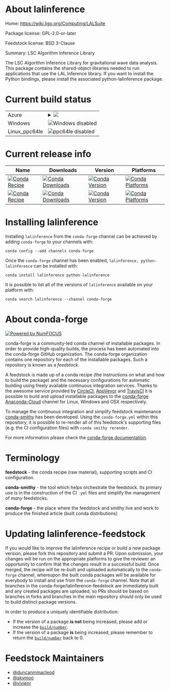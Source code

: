 About lalinference
==================

Home: https://wiki.ligo.org/Computing/LALSuite

Package license: GPL-2.0-or-later

Feedstock license: BSD 3-Clause

Summary: LSC Algorithm Inference Library

The LSC Algorithm Inference Library for gravitational wave data analysis.
This package contains the shared-object libraries needed to run
applications that use the LAL Inference library.  If you want to install
the Python bindings, please install the associated python-lalinference
package.


Current build status
====================


<table>
    
  <tr>
    <td>Azure</td>
    <td>
      <details>
        <summary>
          <a href="https://dev.azure.com/conda-forge/feedstock-builds/_build/latest?definitionId=3992&branchName=master">
            <img src="https://dev.azure.com/conda-forge/feedstock-builds/_apis/build/status/lalinference-feedstock?branchName=master">
          </a>
        </summary>
        <table>
          <thead><tr><th>Variant</th><th>Status</th></tr></thead>
          <tbody><tr>
              <td>linux_mpimpich</td>
              <td>
                <a href="https://dev.azure.com/conda-forge/feedstock-builds/_build/latest?definitionId=3992&branchName=master">
                  <img src="https://dev.azure.com/conda-forge/feedstock-builds/_apis/build/status/lalinference-feedstock?branchName=master&jobName=linux&configuration=linux_mpimpich" alt="variant">
                </a>
              </td>
            </tr><tr>
              <td>linux_mpinompi</td>
              <td>
                <a href="https://dev.azure.com/conda-forge/feedstock-builds/_build/latest?definitionId=3992&branchName=master">
                  <img src="https://dev.azure.com/conda-forge/feedstock-builds/_apis/build/status/lalinference-feedstock?branchName=master&jobName=linux&configuration=linux_mpinompi" alt="variant">
                </a>
              </td>
            </tr><tr>
              <td>linux_mpiopenmpi</td>
              <td>
                <a href="https://dev.azure.com/conda-forge/feedstock-builds/_build/latest?definitionId=3992&branchName=master">
                  <img src="https://dev.azure.com/conda-forge/feedstock-builds/_apis/build/status/lalinference-feedstock?branchName=master&jobName=linux&configuration=linux_mpiopenmpi" alt="variant">
                </a>
              </td>
            </tr><tr>
              <td>osx_mpimpich</td>
              <td>
                <a href="https://dev.azure.com/conda-forge/feedstock-builds/_build/latest?definitionId=3992&branchName=master">
                  <img src="https://dev.azure.com/conda-forge/feedstock-builds/_apis/build/status/lalinference-feedstock?branchName=master&jobName=osx&configuration=osx_mpimpich" alt="variant">
                </a>
              </td>
            </tr><tr>
              <td>osx_mpinompi</td>
              <td>
                <a href="https://dev.azure.com/conda-forge/feedstock-builds/_build/latest?definitionId=3992&branchName=master">
                  <img src="https://dev.azure.com/conda-forge/feedstock-builds/_apis/build/status/lalinference-feedstock?branchName=master&jobName=osx&configuration=osx_mpinompi" alt="variant">
                </a>
              </td>
            </tr><tr>
              <td>osx_mpiopenmpi</td>
              <td>
                <a href="https://dev.azure.com/conda-forge/feedstock-builds/_build/latest?definitionId=3992&branchName=master">
                  <img src="https://dev.azure.com/conda-forge/feedstock-builds/_apis/build/status/lalinference-feedstock?branchName=master&jobName=osx&configuration=osx_mpiopenmpi" alt="variant">
                </a>
              </td>
            </tr>
          </tbody>
        </table>
      </details>
    </td>
  </tr>
  <tr>
    <td>Windows</td>
    <td>
      <img src="https://img.shields.io/badge/Windows-disabled-lightgrey.svg" alt="Windows disabled">
    </td>
  </tr>
  <tr>
    <td>Linux_ppc64le</td>
    <td>
      <img src="https://img.shields.io/badge/ppc64le-disabled-lightgrey.svg" alt="ppc64le disabled">
    </td>
  </tr>
</table>

Current release info
====================

| Name | Downloads | Version | Platforms |
| --- | --- | --- | --- |
| [![Conda Recipe](https://img.shields.io/badge/recipe-lalinference-green.svg)](https://anaconda.org/conda-forge/lalinference) | [![Conda Downloads](https://img.shields.io/conda/dn/conda-forge/lalinference.svg)](https://anaconda.org/conda-forge/lalinference) | [![Conda Version](https://img.shields.io/conda/vn/conda-forge/lalinference.svg)](https://anaconda.org/conda-forge/lalinference) | [![Conda Platforms](https://img.shields.io/conda/pn/conda-forge/lalinference.svg)](https://anaconda.org/conda-forge/lalinference) |
| [![Conda Recipe](https://img.shields.io/badge/recipe-python--lalinference-green.svg)](https://anaconda.org/conda-forge/python-lalinference) | [![Conda Downloads](https://img.shields.io/conda/dn/conda-forge/python-lalinference.svg)](https://anaconda.org/conda-forge/python-lalinference) | [![Conda Version](https://img.shields.io/conda/vn/conda-forge/python-lalinference.svg)](https://anaconda.org/conda-forge/python-lalinference) | [![Conda Platforms](https://img.shields.io/conda/pn/conda-forge/python-lalinference.svg)](https://anaconda.org/conda-forge/python-lalinference) |

Installing lalinference
=======================

Installing `lalinference` from the `conda-forge` channel can be achieved by adding `conda-forge` to your channels with:

```
conda config --add channels conda-forge
```

Once the `conda-forge` channel has been enabled, `lalinference, python-lalinference` can be installed with:

```
conda install lalinference python-lalinference
```

It is possible to list all of the versions of `lalinference` available on your platform with:

```
conda search lalinference --channel conda-forge
```


About conda-forge
=================

[![Powered by NumFOCUS](https://img.shields.io/badge/powered%20by-NumFOCUS-orange.svg?style=flat&colorA=E1523D&colorB=007D8A)](http://numfocus.org)

conda-forge is a community-led conda channel of installable packages.
In order to provide high-quality builds, the process has been automated into the
conda-forge GitHub organization. The conda-forge organization contains one repository
for each of the installable packages. Such a repository is known as a *feedstock*.

A feedstock is made up of a conda recipe (the instructions on what and how to build
the package) and the necessary configurations for automatic building using freely
available continuous integration services. Thanks to the awesome service provided by
[CircleCI](https://circleci.com/), [AppVeyor](https://www.appveyor.com/)
and [TravisCI](https://travis-ci.com/) it is possible to build and upload installable
packages to the [conda-forge](https://anaconda.org/conda-forge)
[Anaconda-Cloud](https://anaconda.org/) channel for Linux, Windows and OSX respectively.

To manage the continuous integration and simplify feedstock maintenance
[conda-smithy](https://github.com/conda-forge/conda-smithy) has been developed.
Using the ``conda-forge.yml`` within this repository, it is possible to re-render all of
this feedstock's supporting files (e.g. the CI configuration files) with ``conda smithy rerender``.

For more information please check the [conda-forge documentation](https://conda-forge.org/docs/).

Terminology
===========

**feedstock** - the conda recipe (raw material), supporting scripts and CI configuration.

**conda-smithy** - the tool which helps orchestrate the feedstock.
                   Its primary use is in the construction of the CI ``.yml`` files
                   and simplify the management of *many* feedstocks.

**conda-forge** - the place where the feedstock and smithy live and work to
                  produce the finished article (built conda distributions)


Updating lalinference-feedstock
===============================

If you would like to improve the lalinference recipe or build a new
package version, please fork this repository and submit a PR. Upon submission,
your changes will be run on the appropriate platforms to give the reviewer an
opportunity to confirm that the changes result in a successful build. Once
merged, the recipe will be re-built and uploaded automatically to the
`conda-forge` channel, whereupon the built conda packages will be available for
everybody to install and use from the `conda-forge` channel.
Note that all branches in the conda-forge/lalinference-feedstock are
immediately built and any created packages are uploaded, so PRs should be based
on branches in forks and branches in the main repository should only be used to
build distinct package versions.

In order to produce a uniquely identifiable distribution:
 * If the version of a package **is not** being increased, please add or increase
   the [``build/number``](https://conda.io/docs/user-guide/tasks/build-packages/define-metadata.html#build-number-and-string).
 * If the version of a package **is** being increased, please remember to return
   the [``build/number``](https://conda.io/docs/user-guide/tasks/build-packages/define-metadata.html#build-number-and-string)
   back to 0.

Feedstock Maintainers
=====================

* [@duncanmmacleod](https://github.com/duncanmmacleod/)
* [@skymoo](https://github.com/skymoo/)
* [@vivienr](https://github.com/vivienr/)

